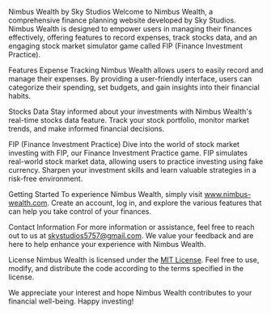 Nimbus Wealth by Sky Studios
Welcome to Nimbus Wealth, a comprehensive finance planning website developed by Sky Studios. Nimbus Wealth is designed to empower users in managing their finances effectively, offering features to record expenses, track stocks data, and an engaging stock market simulator game called FIP (Finance Investment Practice).

Features
Expense Tracking
Nimbus Wealth allows users to easily record and manage their expenses. By providing a user-friendly interface, users can categorize their spending, set budgets, and gain insights into their financial habits.

Stocks Data
Stay informed about your investments with Nimbus Wealth's real-time stocks data feature. Track your stock portfolio, monitor market trends, and make informed financial decisions.

FIP (Finance Investment Practice)
Dive into the world of stock market investing with FIP, our Finance Investment Practice game. FIP simulates real-world stock market data, allowing users to practice investing using fake currency. Sharpen your investment skills and learn valuable strategies in a risk-free environment.

Getting Started
To experience Nimbus Wealth, simply visit www.nimbus-wealth.com. Create an account, log in, and explore the various features that can help you take control of your finances.

Contact Information
For more information or assistance, feel free to reach out to us at skystudios5757@gmail.com. We value your feedback and are here to help enhance your experience with Nimbus Wealth.

License
Nimbus Wealth is licensed under the [MIT License](LICENSE). Feel free to use, modify, and distribute the code according to the terms specified in the license.


We appreciate your interest and hope Nimbus Wealth contributes to your financial well-being. Happy investing!